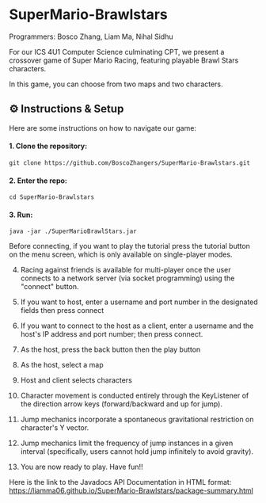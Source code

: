 # SuperMario-Brawlstars
Programmers: Bosco Zhang, Liam Ma, Nihal Sidhu

For our ICS 4U1 Computer Science culminating CPT, we present a crossover game of Super Mario Racing, featuring playable Brawl Stars characters. 

In this game, you can choose from two maps and two characters. 

### ${}$

## ⚙️ Instructions & Setup

Here are some instructions on how to navigate our game:

#### 1. Clone the repository:
```
git clone https://github.com/BoscoZhangers/SuperMario-Brawlstars.git
```

#### 2. Enter the repo:
```
cd SuperMario-Brawlstars
```

#### 3. Run: 
```
java -jar ./SuperMarioBrawlStars.jar 
```

   Before connecting, if you want to play the tutorial press the tutorial button on the menu screen, which is only available on single-player modes.
  
4. Racing against friends is available for multi-player once the user connects to a network server (via socket programming) using the "connect" button.
   
5. If you want to host, enter a username and port number in the designated fields then press connect

6. If you want to connect to the host as a client, enter a username and the host's IP address and port number; then press connect.

7. As the host, press the back button then the play button

8. As the host, select a map

9. Host and client selects characters

10. Character movement is conducted entirely through the KeyListener of the direction arrow keys (forward/backward and up for jump).

11. Jump mechanics incorporate a spontaneous gravitational restriction on character's Y vector.

12. Jump mechanics limit the frequency of jump instances in a given interval (specifically, users cannot hold jump infinitely to avoid gravity).

13. You are now ready to play. Have fun!!

Here is the link to the Javadocs API Documentation in HTML format: https://liamma06.github.io/SuperMario-Brawlstars/package-summary.html
